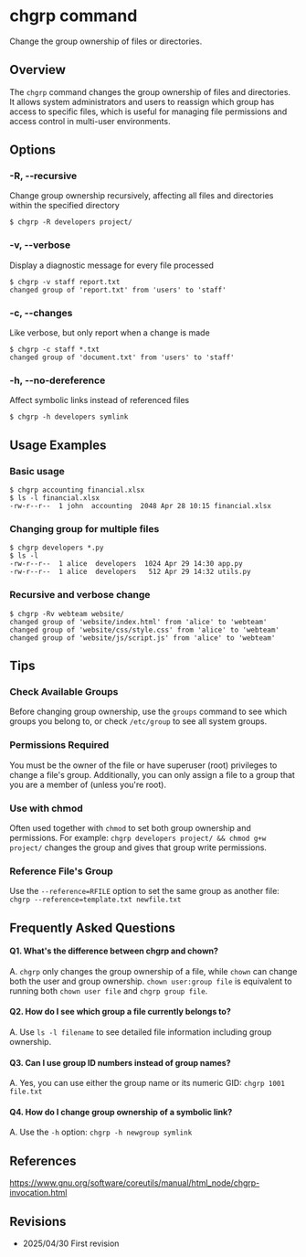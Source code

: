 # chgrp command

Change the group ownership of files or directories.

## Overview

The `chgrp` command changes the group ownership of files and directories. It allows system administrators and users to reassign which group has access to specific files, which is useful for managing file permissions and access control in multi-user environments.

## Options

### **-R, --recursive**

Change group ownership recursively, affecting all files and directories within the specified directory

```console
$ chgrp -R developers project/
```

### **-v, --verbose**

Display a diagnostic message for every file processed

```console
$ chgrp -v staff report.txt
changed group of 'report.txt' from 'users' to 'staff'
```

### **-c, --changes**

Like verbose, but only report when a change is made

```console
$ chgrp -c staff *.txt
changed group of 'document.txt' from 'users' to 'staff'
```

### **-h, --no-dereference**

Affect symbolic links instead of referenced files

```console
$ chgrp -h developers symlink
```

## Usage Examples

### Basic usage

```console
$ chgrp accounting financial.xlsx
$ ls -l financial.xlsx
-rw-r--r--  1 john  accounting  2048 Apr 28 10:15 financial.xlsx
```

### Changing group for multiple files

```console
$ chgrp developers *.py
$ ls -l
-rw-r--r--  1 alice  developers  1024 Apr 29 14:30 app.py
-rw-r--r--  1 alice  developers   512 Apr 29 14:32 utils.py
```

### Recursive and verbose change

```console
$ chgrp -Rv webteam website/
changed group of 'website/index.html' from 'alice' to 'webteam'
changed group of 'website/css/style.css' from 'alice' to 'webteam'
changed group of 'website/js/script.js' from 'alice' to 'webteam'
```

## Tips

### Check Available Groups

Before changing group ownership, use the `groups` command to see which groups you belong to, or check `/etc/group` to see all system groups.

### Permissions Required

You must be the owner of the file or have superuser (root) privileges to change a file's group. Additionally, you can only assign a file to a group that you are a member of (unless you're root).

### Use with chmod

Often used together with `chmod` to set both group ownership and permissions. For example: `chgrp developers project/ && chmod g+w project/` changes the group and gives that group write permissions.

### Reference File's Group

Use the `--reference=RFILE` option to set the same group as another file: `chgrp --reference=template.txt newfile.txt`

## Frequently Asked Questions

#### Q1. What's the difference between chgrp and chown?
A. `chgrp` only changes the group ownership of a file, while `chown` can change both the user and group ownership. `chown user:group file` is equivalent to running both `chown user file` and `chgrp group file`.

#### Q2. How do I see which group a file currently belongs to?
A. Use `ls -l filename` to see detailed file information including group ownership.

#### Q3. Can I use group ID numbers instead of group names?
A. Yes, you can use either the group name or its numeric GID: `chgrp 1001 file.txt`

#### Q4. How do I change group ownership of a symbolic link?
A. Use the `-h` option: `chgrp -h newgroup symlink`

## References

https://www.gnu.org/software/coreutils/manual/html_node/chgrp-invocation.html

## Revisions

- 2025/04/30 First revision